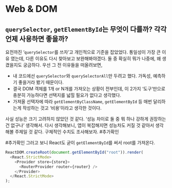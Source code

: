 # Web & DOM

## `querySelector`, `getElementById`는 무엇이 다를까? 각각 언제 사용하면 좋을까?

요전까진 ‘`querySelector`를 쓰자’고 개인적으로 기준을 잡았었다. 통일성이 가장 큰 이유 였는데, 다른 이유도 다시 찾아보고 보완해봐야겠다. 둘 중 확실히 뭐가 나중에, 왜 생겼을지도 궁금하다. 우선 그 전 이유들을 떠올려보면,

- 내 코드에선 `querySelector`와 `querySelectorAll`만 두려고 했다. 가독성, 예측하기 좋을거라 봤기 때문이다.
- 결국 DOM 객체를 1개 or N개를 가져오는 상황이 전부인데, 이 2가지 ‘도구’만으로 충분히 가능하다면 선택지를 넓힐 필요가 없다고 생각했다.
- 가져올 선택자에 따라 `getElementByClassName`, `getElementById` 등 매번 달리하는게 작성하는 것고 ‘비용’이라고 생각한 것이다.

사실 성능은 크기 고려하지 않았던 것 같다. ‘성능 차이로 둘 중 뭐 하나 강하게 권장하는 건 없구나’ 생각해서. 다시 생각해보니, 앱이 복잡해지면 성능차도 커질 것 같아서 생각해볼 주제일 것 같다. 구체적인 수치도 조사해보자. #추가확인

#추가확인 그러고 보니 React도 굳이 `getElementById`를 써서 root를 가져온다.

```js
ReactDOM.createRoot(document.getElementById("root")).render(
  <React.StrictMode>
    <Provider store={store}>
      <RouterProvider router={router} />
    </Provider>
  </React.StrictMode>
);
```
